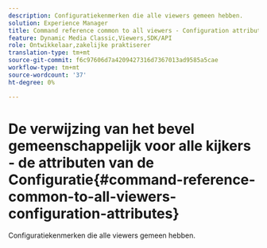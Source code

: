 ```yaml
---
description: Configuratiekenmerken die alle viewers gemeen hebben.
solution: Experience Manager
title: Command reference common to all viewers - Configuration attributes
feature: Dynamic Media Classic,Viewers,SDK/API
role: Ontwikkelaar,zakelijke praktiserer
translation-type: tm+mt
source-git-commit: f6c97606d7a4209427316d7367013ad9585a5cae
workflow-type: tm+mt
source-wordcount: '37'
ht-degree: 0%

---
```



# De verwijzing van het bevel gemeenschappelijk voor alle kijkers - de attributen van de Configuratie{#command-reference-common-to-all-viewers-configuration-attributes}

Configuratiekenmerken die alle viewers gemeen hebben.

